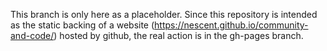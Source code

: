 This branch is only here as a placeholder. Since this repository is intended as the static backing
of a website (https://nescent.github.io/community-and-code/) hosted by github, the real action is 
in the gh-pages branch.
